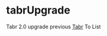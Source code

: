 # tabrUpgrade
Tabr 2.0 upgrade previous [Tabr](https://github.com/harmanlearns/thecootlist) To List
